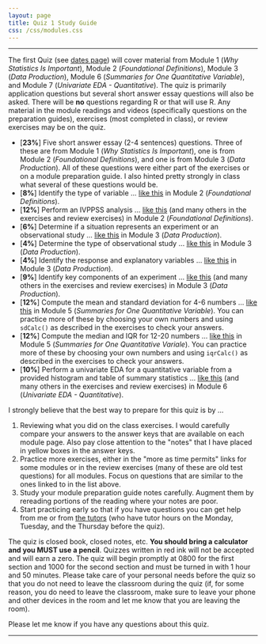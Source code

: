 ```yaml
---
layout: page
title: Quiz 1 Study Guide
css: /css/modules.css
---
```


----

The first Quiz (see [dates page](../Dates-Current)) will cover material from Module 1 (*Why Statistics Is Important*), Module 2 (*Foundational Definitions*), Module 3 (*Data Production*), Module 6 (*Summaries for One Quantitative Variable*), and Module 7 (*Univariate EDA - Quantitative*). The quiz is primarily application questions but several short answer essay questions will also be asked. There will be **no** questions regarding R or that will use R. Any material in the module readings and videos (specifically questions on the preparation guides), exercises (most completed in class), or review exercises may be on the quiz.

* [**23%**] Five short answer essay (2-4 sentences) questions. Three of these are from Module 1 (*Why Statistics Is Important*), one is from Module 2 (*Foundational Definitions*), and one is from Module 3 (*Data Production*). All of these questions were either part of the exercises or on a module preparation guide. I also hinted pretty strongly in class what several of these questions would be.
* [**8%**] Identify the type of variable ... [like this](../../modules/CE/FoundationalDefns_CE.html#types-of-variables-i) in Module 2 (*Foundational Definitions*).
* [**12%**] Perform an IVPPSS analysis ... [like this](../../modules/CE/FoundationalDefns_CE.html#sustainability-survey) (and many others in the exercises and review exercises) in Module 2 (*Foundational Definitions*).
* [**6%**] Determine if a situation represents an experiment or an observational study ... [like this](../../modules/CE/DataProduction_CE1.html#study-types-i) in Module 3 (*Data Production*).
* [**4%**] Determine the type of observational study ... [like this](../../modules/CE/../../modules/CE/DataProduction_CE1.html#types-of-observational-studies-i) in Module 3 (*Data Production*).
* [**4%**] Identify the response and explanatory variables ... [like this](../../modules/CE/../../modules/CE/DataProduction_CE1.html#identify-response-and-explanatory-variables-i) in Module 3 (*Data Production*).
* [**9%**] Identify key components of an experiment ... [like this](../../modules/CE/../../modules/CE/DataProduction_CE1.html#blood-pressure-study) (and many others in the exercises and review exercises) in Module 3 (*Data Production*).
* [**12%**] Compute the mean and standard deviation for 4-6 numbers ... [like this](../../modules/CE/UEDAQuant1_CE1.html#hand-calculations) in Module 5 (*Summaries for One Quantitative Variable*). You can practice more of these by choosing your own numbers and using `sdCalc()` as described in the exercises to check your answers.
* [**12%**] Compute the median and IQR for 12-20 numbers ... [like this](../../modules/CE/UEDAQuant1_CE1.html#hand-calculations) in Module 5 (*Summaries for One Quantitative Variale*). You can practice more of these by choosing your own numbers and using `iqrCalc()` as described in the exercises to check your answers.
* [**10%**] Perform a univariate EDA for a quantitative variable from a provided histogram and table of summary statistics ... [like this](../../modules/CE/UEDAQuant2_CE1.html#commute-times) (and many others in the exercises and review exercises) in Module 6 (*Univariate EDA - Quantitative*).

I strongly believe that the best way to prepare for this quiz is by ...

1. Reviewing what you did on the class exercises. I would carefully compare your answers to the answer keys that are available on each module page. Also pay close attention to the "notes" that I have placed in yellow boxes in the answer keys.
1. Practice more exercises, either in the "more as time permits" links for some modules or in the review exercises (many of these are old test questions) for all modules. Focus on questions that are similar to the ones linked to in the list above.
1. Study your module preparation guide notes carefully. Augment them by rereading portions of the reading where your notes are poor.
1. Start practicing early so that if you have questions you can get help from me or from [the tutors](../Syllabus-Current.html#tutors) (who have tutor hours on the Monday, Tuesday, and the Thursday before the quiz).

The quiz is closed book, closed notes, etc. **You should bring a calculator and you MUST use a pencil**. Quizzes written in red ink will not be accepted and will earn a zero. The quiz will begin promptly at 0800 for the first section and 1000 for the second section and must be turned in with 1 hour and 50 minutes. Please take care of your personal needs before the quiz so that you do not need to leave the classroom during the quiz (if, for some reason, you do need to leave the classroom, make sure to leave your phone and other devices in the room and let me know that you are leaving the room).

Please let me know if you have any questions about this quiz.

----
